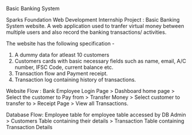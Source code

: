 Basic Banking System 

Sparks Foundation Web Development Internship Project : Basic Banking System website. A web application used to tranfer virtual money between multiple users and also record the banking transactions/ activities.

The website has the following specification -

  1. A dummy data for atleast 10 customers
  2. Customers cards with basic necessary fields such as name, email, A/C number, IFSC Code, current balance etc.
  3. Transaction flow and Payment receipt.
  4. Transaction log containing history of transactions.

Website Flow : Bank Employee Login Page > Dashboard home page > Select the customer to Pay from > Transfer Money > Select customer to transfer to > Receipt Page > View all Transactions.

Database Flow: Employee table for employee table accessed by DB Admin > Customers Table containing their details > Transaction Table containing Transaction Details